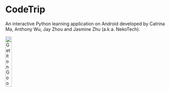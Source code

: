 # CodeTrip

An interactive Python learning application on Android developed by Catrina Ma, Anthony Wu, Jay Zhou and Jasmine Zhu (a.k.a. NekoTech). 


<a href='https://play.google.com/store/apps/details?id=com.mtr.codetrip.codetrip&pcampaignid=MKT-Other-global-all-co-prtnr-py-PartBadge-Mar2515-1'><img alt='Get it on Google Play' src='https://play.google.com/intl/en_us/badges/images/generic/en_badge_web_generic.png' width='20%'/></a>
